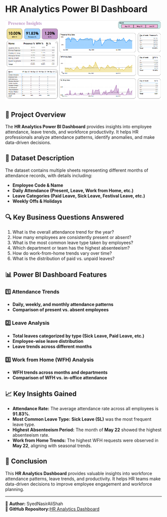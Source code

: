 # HR Analytics Power BI Dashboard

![Dashboard Preview](Images/dashboard.PNG)


## 📌 Project Overview
The **HR Analytics Power BI Dashboard** provides insights into employee attendance, leave trends, and workforce productivity. It helps HR professionals analyze attendance patterns, identify anomalies, and make data-driven decisions.

## 📂 Dataset Description
The dataset contains multiple sheets representing different months of attendance records, with details including:
- **Employee Code & Name**
- **Daily Attendance (Present, Leave, Work from Home, etc.)**
- **Leave Categories (Paid Leave, Sick Leave, Festival Leave, etc.)**
- **Weekly Offs & Holidays**

## 🔍 Key Business Questions Answered
1. What is the overall attendance trend for the year?
2. How many employees are consistently present or absent?
3. What is the most common leave type taken by employees?
4. Which department or team has the highest absenteeism?
5. How do work-from-home trends vary over time?
6. What is the distribution of paid vs. unpaid leaves?

## 📊 Power BI Dashboard Features
### 1️⃣ Attendance Trends
- **Daily, weekly, and monthly attendance patterns**
- **Comparison of present vs. absent employees**

### 2️⃣ Leave Analysis
- **Total leaves categorized by type (Sick Leave, Paid Leave, etc.)**
- **Employee-wise leave distribution**
- **Leave trends across different months**

### 3️⃣ Work from Home (WFH) Analysis
- **WFH trends across months and departments**
- **Comparison of WFH vs. in-office attendance**

## 📈 Key Insights Gained
- **Attendance Rate:** The average attendance rate across all employees is **91.83%**.
- **Most Common Leave Type:** **Sick Leave (SL)** was the most frequent leave type.
- **Highest Absenteeism Period:** The month of **May 22** showed the highest absenteeism rate.
- **Work from Home Trends:** The highest WFH requests were observed in **May 22**, aligning with seasonal trends.


## 🚀 Conclusion
This **HR Analytics Dashboard** provides valuable insights into workforce attendance patterns, leave trends, and productivity. It helps HR teams make data-driven decisions to improve employee engagement and workforce planning.

---
📌 **Author:** SyedNasirAliShah  
🔗 **GitHub Repository:**[HR Analytics Dashboard](https://github.com/SyedNasirAliShah/Data-Analysis-Projects)


